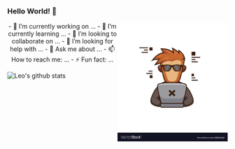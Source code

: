 ### Hello World! 👋
<img align="right" alt="img" src="https://github.com/l1n3rd4/l1n3rd4/blob/main/pics/coder.jpg" width="50%" height="auto" />
<p align="center">
- 🔭 I’m currently working on ...
- 🌱 I’m currently learning ...
- 👯 I’m looking to collaborate on ...
- 🤔 I’m looking for help with ...
- 💬 Ask me about ...
- 📫 How to reach me: ...
- ⚡ Fun fact: ...
</p>

![Leo's github stats](https://github-readme-stats.vercel.app/api?username=l1n3rd4&show_icons=true&theme=dracula)
